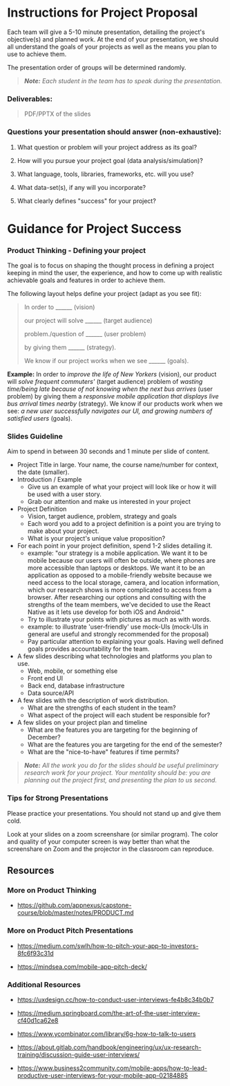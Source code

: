 # Instructions for Project Proposal

Each team will give a 5-10 minute presentation, detailing the project's objective(s) and planned work.
At the end of your presentation, we should all understand the goals of your projects as well as the means you plan to use to achieve them.

The presentation order of groups will be determined randomly.

> ***Note:** Each student in the team has to speak during the presentation.*

### Deliverables: 

>  PDF/PPTX of the slides

### Questions your presentation should answer (non-exhaustive):

  1. What question or problem will your project address as its goal?

  2. How will you pursue your project goal (data analysis/simulation)?

  3. What language, tools, libraries, frameworks, etc. will you use?

  4. What data-set(s), if any will you incorporate?

  5. What clearly defines "success" for your project?


# Guidance for Project Success


### Product Thinking - Defining your project

The goal is to focus on shaping the thought process in defining a project keeping in mind the user, the experience, and how to come up with realistic achievable goals and features in order to achieve them.

The following layout helps define your project (adapt as you see fit):

> In order to ______ (vision)
> 
> our project will solve ______ (target audience)
> 
> problem./question of ______ (user problem)
> 
> by giving them ______ (strategy).
> 
> We know if our project works when we see ______ (goals).

**Example:** In order to *improve the life of New Yorkers* (vision), our product will *solve frequent commuters'* (target audience) problem of *wasting time/being late because of not knowing when the next bus arrives* (user problem) by giving them a *responsive mobile application that displays live bus arrival times nearby* (strategy). We know if our products work when we see: *a new user successfully navigates our UI, and growing numbers of satisfied users* (goals).


### Slides Guideline

Aim to spend in between 30 seconds and 1 minute per slide of content.

   - Project Title in large. Your name, the course name/number for context, the date (smaller).
   - Introduction / Example
      - Give us an example of what your project will look like or how it will be used with a user story.
      - Grab our attention and make us interested in your project
   - Project Definition
      - Vision, target audience, problem, strategy and goals
      - Each word you add to a project definition is a point you are trying to make about your project.
      - What is your project's unique value proposition?
   - For each point in your project definition, spend 1-2 slides detailing it.
      - example: "our strategy is a mobile application. We want it to be mobile because our users will often be outside, where phones are more accessible than laptops or desktops. We want it to be an application as opposed to a mobile-friendly website because we need access to the local storage, camera, and location information, which our research shows is more complicated to access from a browser. After researching our options and consulting with the strengths of the team members, we've decided to use the React Native as it lets use develop for both iOS and Android."
      - Try to illustrate your points with pictures as much as with words.
      - example: to illustrate 'user-friendly' use mock-UIs (mock-UIs in general are useful and strongly recommended for the proposal)
      - Pay particular attention to explaining your goals. Having well defined goals provides accountability for the team.
   - A few slides describing what technologies and platforms you plan to use.
      - Web, mobile, or something else
      - Front end UI
      - Back end, database infrastructure
      - Data source/API
   - A few slides with the description of work distribution.
      - What are the strengths of each student in the team?
      - What aspect of the project will each student be responsible for? 
   - A few slides on your project plan and timeline
      - What are the features you are targeting for the beginning of December?
      - What are the features you are targeting for the end of the semester?
      - What are the "nice-to-have" features if time permits?

> ***Note:** All the work you do for the slides should be useful preliminary research work for your project. Your mentality should be: you are planning out the project first, and presenting the plan to us second.*


### Tips for Strong Presentations

Please practice your presentations. You should not stand up and give them cold.

Look at your slides on a zoom screenshare (or similar program). The color and quality of your computer screen is way better than what the screenshare on Zoom and the projector in the classroom can reproduce.


## Resources

### More on Product Thinking

 - https://github.com/appnexus/capstone-course/blob/master/notes/PRODUCT.md

### More on Product Pitch Presentations

 - https://medium.com/swlh/how-to-pitch-your-app-to-investors-8fc6f93c31d

 - https://mindsea.com/mobile-app-pitch-deck/

### Additional Resources

 - https://uxdesign.cc/how-to-conduct-user-interviews-fe4b8c34b0b7

 - https://medium.springboard.com/the-art-of-the-user-interview-cf40d1ca62e8

 - https://www.ycombinator.com/library/6g-how-to-talk-to-users

 - https://about.gitlab.com/handbook/engineering/ux/ux-research-training/discussion-guide-user-interviews/

 - https://www.business2community.com/mobile-apps/how-to-lead-productive-user-interviews-for-your-mobile-app-02184885
